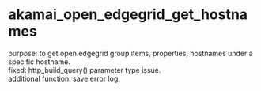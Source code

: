# akamai_open_edgegrid_get_hostnames  
purpose: to get open edgegrid group items, properties, hostnames under a specific hostname.  
fixed: http_build_query() parameter type issue.  
additional function: save error log.  
